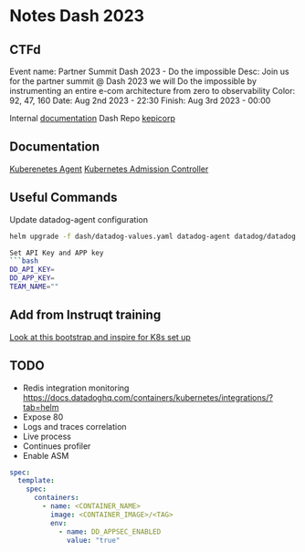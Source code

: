 # Notes Dash 2023

## CTFd

Event name: Partner Summit Dash 2023 - Do the impossible
Desc: Join us for the partner summit @ Dash 2023 we will Do the impossible by instrumenting an entire e-com architecture from zero to observability
Color: 92, 47, 160
Date: Aug 2nd 2023 - 22:30
Finish: Aug 3rd 2023 - 00:00

Internal [documentation](https://datadoghq.atlassian.net/wiki/spaces/PRODUCTSA/pages/2671741230/Datadog+Swagstore+Demo+App)
Dash Repo [kepicorp](https://github.com/kepicorp/microservices-demo-multiarch/tree/pierre-dash-2023)

## Documentation

[Kuberenetes Agent](https://docs.datadoghq.com/containers/kubernetes/)
[Kubernetes Admission Controller](https://docs.datadoghq.com/containers/cluster_agent/admission_controller/?tab=helm)


## Useful Commands

Update datadog-agent configuration
```bash
helm upgrade -f dash/datadog-values.yaml datadog-agent datadog/datadog

Set API Key and APP key
```bash
DD_API_KEY=
DD_APP_KEY=
TEAM_NAME=""
```

## Add from Instruqt training

[Look at this bootstrap and inspire for K8s set up](https://github.com/DataDog/training-images/blob/main/instruqt-k8s/bootstrap.sh)

## TODO

* Redis integration monitoring https://docs.datadoghq.com/containers/kubernetes/integrations/?tab=helm
* Expose 80
* Logs and traces correlation
* Live process
* Continues profiler
* Enable ASM 
```yaml
spec:
  template:
    spec:
      containers:
        - name: <CONTAINER_NAME>
          image: <CONTAINER_IMAGE>/<TAG>
          env:
            - name: DD_APPSEC_ENABLED
              value: "true"
```
